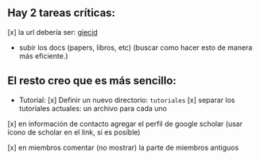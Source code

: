 ## Hay 2 tareas críticas:

[x] la url debería ser: [giecid](giecid.github.io)
- subir los docs (papers, libros, etc) (buscar como hacer esto de manera más eficiente.)

## El resto creo que es más sencillo:

- Tutorial:
  [x] Definir un nuevo directorio: ``tutoriales``
  [x] separar los tutoriales actuales: un archivo para cada uno
 

[x] en información de contacto agregar el perfil de google scholar (usar ícono de scholar en el link, si es posible)

[x] en miembros comentar (no mostrar) la parte de miembros antiguos
